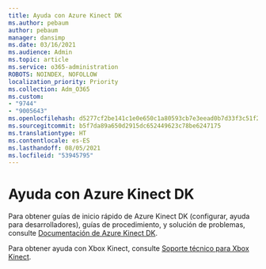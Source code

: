 ```yaml
---
title: Ayuda con Azure Kinect DK
ms.author: pebaum
author: pebaum
manager: dansimp
ms.date: 03/16/2021
ms.audience: Admin
ms.topic: article
ms.service: o365-administration
ROBOTS: NOINDEX, NOFOLLOW
localization_priority: Priority
ms.collection: Adm_O365
ms.custom:
- "9744"
- "9005643"
ms.openlocfilehash: d5277cf2be141c1e0e650c1a80593cb7e3eead0b7d33f3c51f2325abfcf618b4
ms.sourcegitcommit: b5f7da89a650d2915dc652449623c78be6247175
ms.translationtype: HT
ms.contentlocale: es-ES
ms.lasthandoff: 08/05/2021
ms.locfileid: "53945795"
---
```

# <a name="help-with-azure-kinect-dk"></a>Ayuda con Azure Kinect DK

Para obtener guías de inicio rápido de Azure Kinect DK (configurar, ayuda para desarrolladores), guías de procedimiento, y solución de problemas, consulte [Documentación de Azure Kinect DK](https://docs.microsoft.com/azure/kinect-dk/).


Para obtener ayuda con Xbox Kinect, consulte [Soporte técnico para Xbox Kinect](https://www.xbox.com/Search?q=kinect&rtc=1#nav-support).